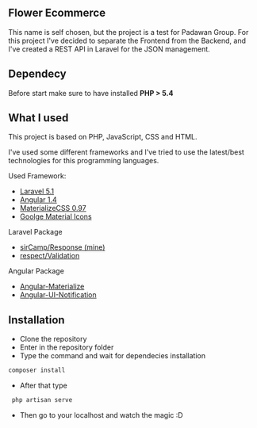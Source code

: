 ## Flower Ecommerce

This name is self chosen, but the project is a test for Padawan Group.
For this project I've decided to separate the Frontend from the Backend, and I've created a REST API in Laravel for the JSON management.


## Dependecy

Before start make sure to have installed **PHP > 5.4**

## What I used

This project is based on PHP, JavaScript, CSS and HTML.

I've used some different frameworks and I've tried to use the latest/best technologies for this programming languages.

Used Framework:
+ [Laravel 5.1](http://laravel.com/docs/5.1/releases)
+ [Angular 1.4](https://angularjs.org/)
+ [MaterializeCSS 0.97](http://materializecss.com/)
+ [Goolge Material Icons](https://www.google.com/design/icons/)

Laravel Package
+ [sirCamp/Response (mine)](https://github.com/sirCamp/response)
+ [respect/Validation](https://github.com/Respect/Validation)

Angular Package
+ [Angular-Materialize](https://github.com/krescruz/angular-materialize)
+ [Angular-UI-Notification](https://github.com/alexcrack/angular-ui-notification)

## Installation

+ Clone the repository
+ Enter in the repository folder
+ Type the command and wait for dependecies installation
```bash 
composer install
``` 
+ After that type 
```php 
 php artisan serve
```
+ Then go to your localhost and watch the magic :D
